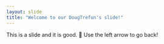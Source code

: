 ```yaml
---
layout: slide
title: "Welcome to our DougTrefun's slide!"
---
```

This is a slide and it is good. :tada:
Use the left arrow to go back!
